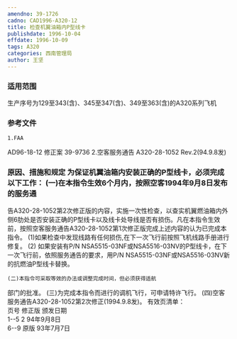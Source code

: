 ```yaml
---
amendno: 39-1726
cadno: CAD1996-A320-12
title: 检查机翼油箱内P型线卡
publishdate: 1996-10-04
effdate: 1996-10-09
tags: A320
categories: 西南管理局
author: 王坚
---
```


### 适用范围 
生产序号为129至343(含)、345至347(含)、349至363(含)的A320系列飞机

### 参考文件
    1.FAA 
AD96-18-12 修正案 39-9736 
    2.空客服务通告 A320-28-1052 Rev.2(94.9.8发) 


### 原因、措施和规定 为保证机翼油箱内安装正确的P型线卡，必须完成以下工作：     (一)在本指令生效6个月内，按照空客1994年9月8日发布的服务通
告A320-28-1052第2次修正版的内容，实施一次性检查，以查实机翼燃油箱内外侧6肋处是否安装正确的P型线卡以及线卡处导线是否有损伤。凡在本指令生效前，按照空客服务通告A320-28-1052第1次修正版完成上述内容的认为已完成本指令。 
    (1)如果检查中发现线路有任何损伤,在下一次飞行前按照飞机线路手册进行修复。 
(2)
如果安装有P/N NSA5515-03NF或NSA5516-03NV的P型线卡，在下一次飞行前，依照服务通告的要求，用P/N NSA5515-03NF或NSA5516-03NV新的抗燃油P型线卡替换。 

  
    (二)本指令可采取等效的办法或调整完成时间，但必须获得适航
部门的批准。     (三)为完成本指令而进行的调机飞行，可申请特许飞行。 (四)空客服务通告A320-28-1052第2次修正(1994.9.8发)。 
    有效页清单：  
      页号      修正版    颁发日期  
  1--5  2  94年9月8日  
  6--9  原版   93年7月7日 

